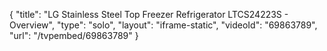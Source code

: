 {
    "title": "LG Stainless Steel Top Freezer Refrigerator LTCS24223S - Overview",
    "type": "solo",
    "layout": "iframe-static",
    "videoId": "69863789",
    "url": "\/tvpembed\/69863789"
}